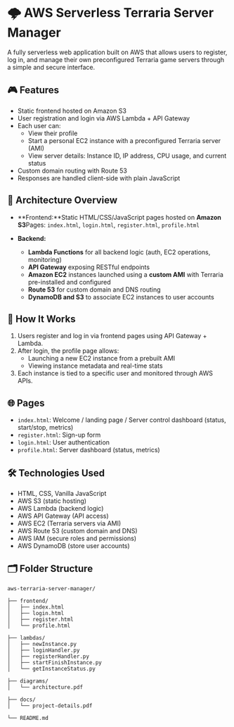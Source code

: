 # 🌩️ AWS Serverless Terraria Server Manager

A fully serverless web application built on AWS that allows users to register, log in, and manage their own preconfigured Terraria game servers through a simple and secure interface.

## 🎮 Features

- Static frontend hosted on Amazon S3
- User registration and login via AWS Lambda + API Gateway
- Each user can:
  - View their profile
  - Start a personal EC2 instance with a preconfigured Terraria server (AMI)
  - View server details: Instance ID, IP address, CPU usage, and current status
- Custom domain routing with Route 53
- Responses are handled client-side with plain JavaScript

## 🧱 Architecture Overview

- **Frontend:**Static HTML/CSS/JavaScript pages hosted on **Amazon S3**Pages: `index.html`, `login.html`, `register.html`, `profile.html`
- **Backend:**

  - **Lambda Functions** for all backend logic (auth, EC2 operations, monitoring)
  - **API Gateway** exposing RESTful endpoints
  - **Amazon EC2** instances launched using a **custom AMI** with Terraria pre-installed and configured
  - **Route 53** for custom domain and DNS routing
  - **DynamoDB and S3** to associate EC2 instances to user accounts

## 🚀 How It Works

1. Users register and log in via frontend pages using API Gateway + Lambda.
2. After login, the profile page allows:
   - Launching a new EC2 instance from a prebuilt AMI
   - Viewing instance metadata and real-time stats
3. Each instance is tied to a specific user and monitored through AWS APIs.

## 🌐 Pages

- `index.html`: Welcome / landing page / Server control dashboard (status, start/stop, metrics)
- `register.html`: Sign-up form
- `login.html`: User authentication
- `profile.html`: Server dashboard (status, metrics)

## 🛠️ Technologies Used

- HTML, CSS, Vanilla JavaScript
- AWS S3 (static hosting)
- AWS Lambda (backend logic)
- AWS API Gateway (API access)
- AWS EC2 (Terraria servers via AMI)
- AWS Route 53 (custom domain and DNS)
- AWS IAM (secure roles and permissions)
- AWS DynamoDB (store user accounts)

## 🗂️ Folder Structure

```
aws-terraria-server-manager/

├── frontend/
│   ├── index.html
│   ├── login.html
│   ├── register.html
│   └── profile.html

├── lambdas/
│   ├── newInstance.py
│   ├── loginHandler.py
│   ├── registerHandler.py
│   ├── startFinishInstance.py
│   └── getInstanceStatus.py

├── diagrams/
│   └── architecture.pdf

├── docs/
│   └── project-details.pdf

└── README.md
```
